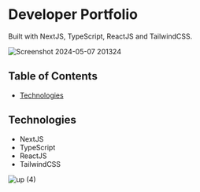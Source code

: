 # Developer Portfolio

Built with NextJS, TypeScript, ReactJS and TailwindCSS.

![Screenshot 2024-05-07 201324](https://github.com/n2n0n00/tokify/assets/40828429/adda045e-dc3b-43f1-b00e-04d9c7bb52ac)


## Table of Contents

- [Technologies](#technologies)


## Technologies

- NextJS
- TypeScript
- ReactJS
- TailwindCSS
  
![up (4)](https://github.com/n2n0n00/tokify/assets/40828429/0df2a1b5-97f6-4336-a8cd-989627020222)




